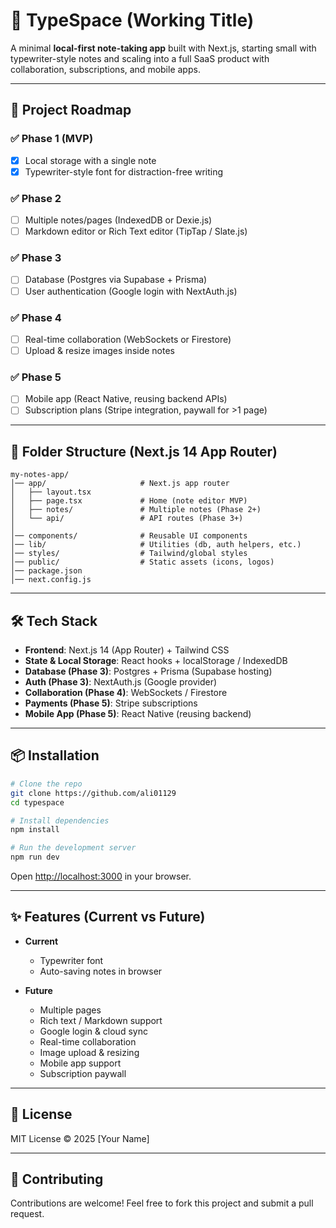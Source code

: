# 📝 TypeSpace (Working Title)

A minimal **local-first note-taking app** built with Next.js, starting small with typewriter-style notes and scaling into a full SaaS product with collaboration, subscriptions, and mobile apps.

---

## 🚀 Project Roadmap

### ✅ Phase 1 (MVP)

* [x] Local storage with a single note
* [x] Typewriter-style font for distraction-free writing

### ✅ Phase 2

* [ ] Multiple notes/pages (IndexedDB or Dexie.js)
* [ ] Markdown editor or Rich Text editor (TipTap / Slate.js)

### ✅ Phase 3

* [ ] Database (Postgres via Supabase + Prisma)
* [ ] User authentication (Google login with NextAuth.js)

### ✅ Phase 4

* [ ] Real-time collaboration (WebSockets or Firestore)
* [ ] Upload & resize images inside notes

### ✅ Phase 5

* [ ] Mobile app (React Native, reusing backend APIs)
* [ ] Subscription plans (Stripe integration, paywall for >1 page)

---

## 📂 Folder Structure (Next.js 14 App Router)

```
my-notes-app/
│── app/                     # Next.js app router
│   ├── layout.tsx
│   ├── page.tsx             # Home (note editor MVP)
│   ├── notes/               # Multiple notes (Phase 2+)
│   └── api/                 # API routes (Phase 3+)
│
│── components/              # Reusable UI components
│── lib/                     # Utilities (db, auth helpers, etc.)
│── styles/                  # Tailwind/global styles
│── public/                  # Static assets (icons, logos)
│── package.json
│── next.config.js
```

---

## 🛠️ Tech Stack

* **Frontend**: Next.js 14 (App Router) + Tailwind CSS
* **State & Local Storage**: React hooks + localStorage / IndexedDB
* **Database (Phase 3)**: Postgres + Prisma (Supabase hosting)
* **Auth (Phase 3)**: NextAuth.js (Google provider)
* **Collaboration (Phase 4)**: WebSockets / Firestore
* **Payments (Phase 5)**: Stripe subscriptions
* **Mobile App (Phase 5)**: React Native (reusing backend)

---

## 📦 Installation

```bash
# Clone the repo
git clone https://github.com/ali01129
cd typespace

# Install dependencies
npm install

# Run the development server
npm run dev
```

Open [http://localhost:3000](http://localhost:3000) in your browser.

---

## ✨ Features (Current vs Future)

* **Current**

  * Typewriter font
  * Auto-saving notes in browser

* **Future**

  * Multiple pages
  * Rich text / Markdown support
  * Google login & cloud sync
  * Real-time collaboration
  * Image upload & resizing
  * Mobile app support
  * Subscription paywall

---

## 📌 License

MIT License © 2025 \[Your Name]

---

## 🌟 Contributing

Contributions are welcome!
Feel free to fork this project and submit a pull request.
